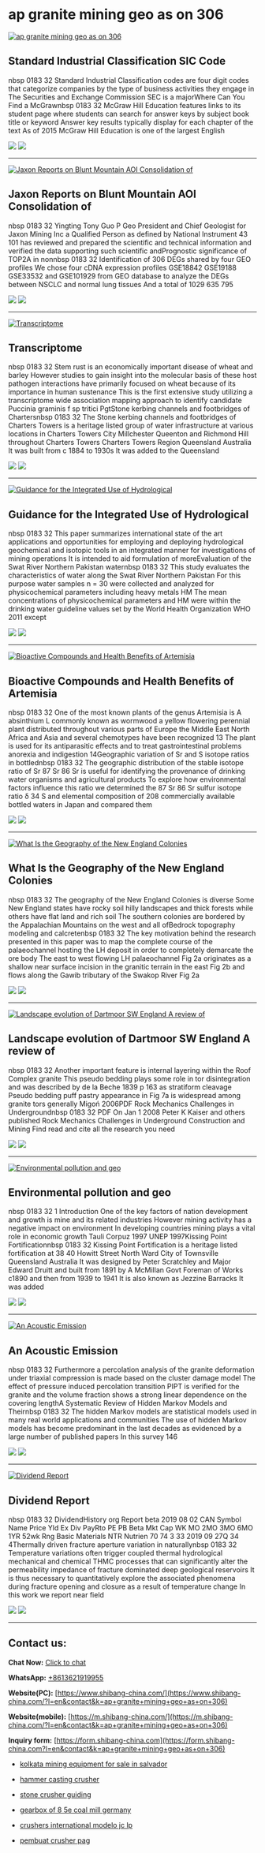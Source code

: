 # ap granite mining geo as on 306

<a href="https://swt.shibang-china.com/?l=en&img&k=ap+granite+mining+geo+as+on+306" target="_blank">![ap granite mining geo as on 306](http://static.shibang-china.com/all-800x300/168.jpg)</a>

## Standard Industrial Classification SIC Code
nbsp 0183 32 Standard Industrial Classification codes are four digit codes that categorize companies by the type of business activities they engage in The Securities and Exchange Commission SEC is a majorWhere Can You Find a McGrawnbsp 0183 32 McGraw Hill Education features links to its student page where students can search for answer keys by subject book title or keyword Answer key results typically display for each chapter of the text As of 2015 McGraw Hill Education is one of the largest English


<a href="https://whatsapp.shibangsoft.com/WhatsApp.php" target="_blank" title="WhatsApp">![](http://static.shibang-china.com/icon/whatsapp.png)</a> <a href="https://swt.shibang-china.com/?l=en&icon&k=ap+granite+mining+geo+as+on+306" target="_blank">![](http://static.shibang-china.com/icon/chat-en.png)</a>

---

<a href="https://swt.shibang-china.com/?l=en&img&k=ap+granite+mining+geo+as+on+306" target="_blank">![Jaxon Reports on Blunt Mountain AOI Consolidation of](http://static.shibang-china.com/all-800x300/206.jpg)</a>

## Jaxon Reports on Blunt Mountain AOI Consolidation of
nbsp 0183 32 Yingting Tony Guo P Geo President and Chief Geologist for Jaxon Mining Inc a Qualified Person as defined by National Instrument 43 101 has reviewed and prepared the scientific and technical information and verified the data supporting such scientific andPrognostic significance of TOP2A in nonnbsp 0183 32 Identification of 306 DEGs shared by four GEO profiles We chose four cDNA expression profiles GSE18842 GSE19188 GSE33532 and GSE101929 from GEO database to analyze the DEGs between NSCLC and normal lung tissues And a total of 1029 635 795


<a href="https://whatsapp.shibangsoft.com/WhatsApp.php" target="_blank" title="WhatsApp">![](http://static.shibang-china.com/icon/whatsapp.png)</a> <a href="https://swt.shibang-china.com/?l=en&icon&k=ap+granite+mining+geo+as+on+306" target="_blank">![](http://static.shibang-china.com/icon/chat-en.png)</a>

---

<a href="https://swt.shibang-china.com/?l=en&img&k=ap+granite+mining+geo+as+on+306" target="_blank">![Transcriptome](http://static.shibang-china.com/all-800x300/1072.jpg)</a>

## Transcriptome
nbsp 0183 32 Stem rust is an economically important disease of wheat and barley However studies to gain insight into the molecular basis of these host pathogen interactions have primarily focused on wheat because of its importance in human sustenance This is the first extensive study utilizing a transcriptome wide association mapping approach to identify candidate Puccinia graminis f sp tritici PgtStone kerbing channels and footbridges of Chartersnbsp 0183 32 The Stone kerbing channels and footbridges of Charters Towers is a heritage listed group of water infrastructure at various locations in Charters Towers City Millchester Queenton and Richmond Hill throughout Charters Towers Charters Towers Region Queensland Australia It was built from c 1884 to 1930s It was added to the Queensland


<a href="https://whatsapp.shibangsoft.com/WhatsApp.php" target="_blank" title="WhatsApp">![](http://static.shibang-china.com/icon/whatsapp.png)</a> <a href="https://swt.shibang-china.com/?l=en&icon&k=ap+granite+mining+geo+as+on+306" target="_blank">![](http://static.shibang-china.com/icon/chat-en.png)</a>

---

<a href="https://swt.shibang-china.com/?l=en&img&k=ap+granite+mining+geo+as+on+306" target="_blank">![Guidance for the Integrated Use of Hydrological](http://static.shibang-china.com/all-800x300/1327.jpg)</a>

## Guidance for the Integrated Use of Hydrological
nbsp 0183 32 This paper summarizes international state of the art applications and opportunities for employing and deploying hydrological geochemical and isotopic tools in an integrated manner for investigations of mining operations It is intended to aid formulation of moreEvaluation of the Swat River Northern Pakistan waternbsp 0183 32 This study evaluates the characteristics of water along the Swat River Northern Pakistan For this purpose water samples n = 30 were collected and analyzed for physicochemical parameters including heavy metals HM The mean concentrations of physicochemical parameters and HM were within the drinking water guideline values set by the World Health Organization WHO 2011 except


<a href="https://whatsapp.shibangsoft.com/WhatsApp.php" target="_blank" title="WhatsApp">![](http://static.shibang-china.com/icon/whatsapp.png)</a> <a href="https://swt.shibang-china.com/?l=en&icon&k=ap+granite+mining+geo+as+on+306" target="_blank">![](http://static.shibang-china.com/icon/chat-en.png)</a>

---

<a href="https://swt.shibang-china.com/?l=en&img&k=ap+granite+mining+geo+as+on+306" target="_blank">![Bioactive Compounds and Health Benefits of Artemisia](http://static.shibang-china.com/all-800x300/458.jpg)</a>

## Bioactive Compounds and Health Benefits of Artemisia
nbsp 0183 32 One of the most known plants of the genus Artemisia is A absinthium L commonly known as wormwood a yellow flowering perennial plant distributed throughout various parts of Europe the Middle East North Africa and Asia and several chemotypes have been recognized 13 The plant is used for its antiparasitic effects and to treat gastrointestinal problems anorexia and indigestion 14Geographic variation of Sr and S isotope ratios in bottlednbsp 0183 32 The geographic distribution of the stable isotope ratio of Sr 87 Sr 86 Sr is useful for identifying the provenance of drinking water organisms and agricultural products To explore how environmental factors influence this ratio we determined the 87 Sr 86 Sr sulfur isotope ratio δ 34 S and elemental composition of 208 commercially available bottled waters in Japan and compared them


<a href="https://whatsapp.shibangsoft.com/WhatsApp.php" target="_blank" title="WhatsApp">![](http://static.shibang-china.com/icon/whatsapp.png)</a> <a href="https://swt.shibang-china.com/?l=en&icon&k=ap+granite+mining+geo+as+on+306" target="_blank">![](http://static.shibang-china.com/icon/chat-en.png)</a>

---

<a href="https://swt.shibang-china.com/?l=en&img&k=ap+granite+mining+geo+as+on+306" target="_blank">![What Is the Geography of the New England Colonies](http://static.shibang-china.com/all-800x300/909.jpg)</a>

## What Is the Geography of the New England Colonies
nbsp 0183 32 The geography of the New England Colonies is diverse Some New England states have rocky soil hilly landscapes and thick forests while others have flat land and rich soil The southern colonies are bordered by the Appalachian Mountains on the west and all ofBedrock topography modeling and calcretenbsp 0183 32 The key motivation behind the research presented in this paper was to map the complete course of the palaeochannel hosting the LH deposit in order to completely demarcate the ore body The east to west flowing LH palaeochannel Fig 2a originates as a shallow near surface incision in the granitic terrain in the east Fig 2b and flows along the Gawib tributary of the Swakop River Fig 2a


<a href="https://whatsapp.shibangsoft.com/WhatsApp.php" target="_blank" title="WhatsApp">![](http://static.shibang-china.com/icon/whatsapp.png)</a> <a href="https://swt.shibang-china.com/?l=en&icon&k=ap+granite+mining+geo+as+on+306" target="_blank">![](http://static.shibang-china.com/icon/chat-en.png)</a>

---

<a href="https://swt.shibang-china.com/?l=en&img&k=ap+granite+mining+geo+as+on+306" target="_blank">![Landscape evolution of Dartmoor SW England A review of](http://static.shibang-china.com/all-800x300/796.jpg)</a>

## Landscape evolution of Dartmoor SW England A review of
nbsp 0183 32 Another important feature is internal layering within the Roof Complex granite This pseudo bedding plays some role in tor disintegration and was described by de la Beche 1839 p 163 as stratiform cleavage Pseudo bedding puff pastry appearance in Fig 7a is widespread among granite tors generally Migoń 2006PDF Rock Mechanics Challenges in Undergroundnbsp 0183 32 PDF On Jan 1 2008 Peter K Kaiser and others published Rock Mechanics Challenges in Underground Construction and Mining Find read and cite all the research you need


<a href="https://whatsapp.shibangsoft.com/WhatsApp.php" target="_blank" title="WhatsApp">![](http://static.shibang-china.com/icon/whatsapp.png)</a> <a href="https://swt.shibang-china.com/?l=en&icon&k=ap+granite+mining+geo+as+on+306" target="_blank">![](http://static.shibang-china.com/icon/chat-en.png)</a>

---

<a href="https://swt.shibang-china.com/?l=en&img&k=ap+granite+mining+geo+as+on+306" target="_blank">![Environmental pollution and geo](http://static.shibang-china.com/all-800x300/1102.jpg)</a>

## Environmental pollution and geo
nbsp 0183 32 1 Introduction One of the key factors of nation development and growth is mine and its related industries However mining activity has a negative impact on environment In developing countries mining plays a vital role in economic growth Tauli Corpuz 1997 UNEP 1997Kissing Point Fortificationnbsp 0183 32 Kissing Point Fortification is a heritage listed fortification at 38 40 Howitt Street North Ward City of Townsville Queensland Australia It was designed by Peter Scratchley and Major Edward Druitt and built from 1891 by A McMillan Govt Foreman of Works c1890 and then from 1939 to 1941 It is also known as Jezzine Barracks It was added


<a href="https://whatsapp.shibangsoft.com/WhatsApp.php" target="_blank" title="WhatsApp">![](http://static.shibang-china.com/icon/whatsapp.png)</a> <a href="https://swt.shibang-china.com/?l=en&icon&k=ap+granite+mining+geo+as+on+306" target="_blank">![](http://static.shibang-china.com/icon/chat-en.png)</a>

---

<a href="https://swt.shibang-china.com/?l=en&img&k=ap+granite+mining+geo+as+on+306" target="_blank">![An Acoustic Emission](http://static.shibang-china.com/all-800x300/470.jpg)</a>

## An Acoustic Emission
nbsp 0183 32 Furthermore a percolation analysis of the granite deformation under triaxial compression is made based on the cluster damage model The effect of pressure induced percolation transition PIPT is verified for the granite and the volume fraction shows a strong linear dependence on the covering lengthA Systematic Review of Hidden Markov Models and Theirnbsp 0183 32 The hidden Markov models are statistical models used in many real world applications and communities The use of hidden Markov models has become predominant in the last decades as evidenced by a large number of published papers In this survey 146


<a href="https://whatsapp.shibangsoft.com/WhatsApp.php" target="_blank" title="WhatsApp">![](http://static.shibang-china.com/icon/whatsapp.png)</a> <a href="https://swt.shibang-china.com/?l=en&icon&k=ap+granite+mining+geo+as+on+306" target="_blank">![](http://static.shibang-china.com/icon/chat-en.png)</a>

---

<a href="https://swt.shibang-china.com/?l=en&img&k=ap+granite+mining+geo+as+on+306" target="_blank">![Dividend Report](http://static.shibang-china.com/all-800x300/1220.jpg)</a>

## Dividend Report
nbsp 0183 32 DividendHistory org Report beta 2019 08 02 CAN Symbol Name Price Yld Ex Div PayRto PE PB Beta Mkt Cap WK MO 2MO 3MO 6MO 1YR 52wk Rng Basic Materials NTR Nutrien 70 74 3 33 2019 09 27Q 34 4Thermally driven fracture aperture variation in naturallynbsp 0183 32 Temperature variations often trigger coupled thermal hydrological mechanical and chemical THMC processes that can significantly alter the permeability impedance of fracture dominated deep geological reservoirs It is thus necessary to quantitatively explore the associated phenomena during fracture opening and closure as a result of temperature change In this work we report near field


<a href="https://whatsapp.shibangsoft.com/WhatsApp.php" target="_blank" title="WhatsApp">![](http://static.shibang-china.com/icon/whatsapp.png)</a> <a href="https://swt.shibang-china.com/?l=en&icon&k=ap+granite+mining+geo+as+on+306" target="_blank">![](http://static.shibang-china.com/icon/chat-en.png)</a>

---
## Contact us:

**Chat Now:** [Click to chat](https://swt.shibang-china.com?l=en&contact&k=ap+granite+mining+geo+as+on+306)

**WhatsApp:**  [+8613621919955](https://whatsapp.shibangsoft.com/WhatsApp.php)

**Website(PC):** [https://www.shibang-china.com/](https://www.shibang-china.com/?l=en&contact&k=ap+granite+mining+geo+as+on+306)

**Website(mobile):** [https://m.shibang-china.com/](https://m.shibang-china.com/?l=en&contact&k=ap+granite+mining+geo+as+on+306)

**Inquiry form:** [https://form.shibang-china.com](https://form.shibang-china.com?l=en&contact&k=ap+granite+mining+geo+as+on+306)

* [kolkata mining equipment for sale in salvador](../162/kolkata%20mining%20equipment%20for%20sale%20in%20salvador.md)

* [hammer casting crusher](../170/hammer%20casting%20crusher.md)

* [stone crusher guiding](../164/stone%20crusher%20guiding.md)

* [gearbox of 8 5e coal mill germany](../169/gearbox%20of%208%205e%20coal%20mill%20germany.md)

* [crushers international modelo jc lp](../164/crushers%20international%20modelo%20jc%20lp.md)

* [pembuat crusher pag](../164/pembuat%20crusher%20pag.md)